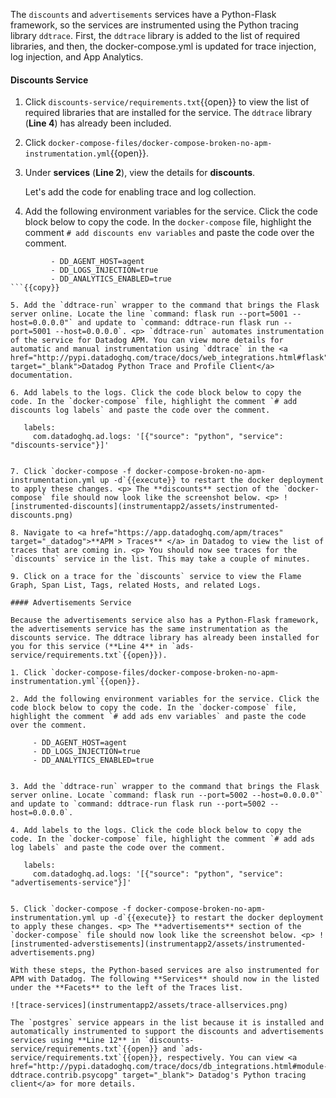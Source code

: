 The `discounts` and `advertisements` services have a Python-Flask framework, so the services are instrumented using the Python tracing library `ddtrace`. First, the `ddtrace` library is added to the list of required libraries, and then, the docker-compose.yml is updated for trace injection, log injection, and App Analytics.

#### Discounts Service

1. Click `discounts-service/requirements.txt`{{open}} to view the list of required libraries that are installed for the service. The `ddtrace` library (**Line 4**) has already been included.

2. Click `docker-compose-files/docker-compose-broken-no-apm-instrumentation.yml`{{open}}. 

3. Under **services** (**Line 2**), view the details for **discounts**. <p> Let's add the code for enabling trace and log collection.

4. Add the following environment variables for the service. Click the code block below to copy the code. In the `docker-compose` file, highlight the comment `# add discounts env variables` and paste the code over the comment. 
```
         - DD_AGENT_HOST=agent
         - DD_LOGS_INJECTION=true
         - DD_ANALYTICS_ENABLED=true
```{{copy}}

5. Add the `ddtrace-run` wrapper to the command that brings the Flask server online. Locate the line `command: flask run --port=5001 --host=0.0.0.0"` and update to `command: ddtrace-run flask run --port=5001 --host=0.0.0.0`. <p> `ddtrace-run` automates instrumentation of the service for Datadog APM. You can view more details for automatic and manual instrumentation using `ddtrace` in the <a href="http://pypi.datadoghq.com/trace/docs/web_integrations.html#flask" target="_blank">Datadog Python Trace and Profile Client</a> documentation.

6. Add labels to the logs. Click the code block below to copy the code. In the `docker-compose` file, highlight the comment `# add discounts log labels` and paste the code over the comment. 
```
       labels:
         com.datadoghq.ad.logs: '[{"source": "python", "service": "discounts-service"}]'
```{{copy}}

7. Click `docker-compose -f docker-compose-broken-no-apm-instrumentation.yml up -d`{{execute}} to restart the docker deployment to apply these changes. <p> The **discounts** section of the `docker-compose` file should now look like the screenshot below. <p> ![instrumented-discounts](instrumentapp2/assets/instrumented-discounts.png)

8. Navigate to <a href="https://app.datadoghq.com/apm/traces" target="_datadog">**APM > Traces** </a> in Datadog to view the list of traces that are coming in. <p> You should now see traces for the `discounts` service in the list. This may take a couple of minutes.

9. Click on a trace for the `discounts` service to view the Flame Graph, Span List, Tags, related Hosts, and related Logs.

#### Advertisements Service

Because the advertisements service also has a Python-Flask framework, the advertisements service has the same instrumentation as the discounts service. The ddtrace library has already been installed for you for this service (**Line 4** in `ads-service/requirements.txt`{{open}}).

1. Click `docker-compose-files/docker-compose-broken-no-apm-instrumentation.yml`{{open}}. 

2. Add the following environment variables for the service. Click the code block below to copy the code. In the `docker-compose` file, highlight the comment `# add ads env variables` and paste the code over the comment. 
```
         - DD_AGENT_HOST=agent
         - DD_LOGS_INJECTION=true
         - DD_ANALYTICS_ENABLED=true
```{{copy}}

3. Add the `ddtrace-run` wrapper to the command that brings the Flask server online. Locate `command: flask run --port=5002 --host=0.0.0.0"` and update to `command: ddtrace-run flask run --port=5002 --host=0.0.0.0`.  

4. Add labels to the logs. Click the code block below to copy the code. In the `docker-compose` file, highlight the comment `# add ads log labels` and paste the code over the comment. 
```
       labels:
         com.datadoghq.ad.logs: '[{"source": "python", "service": "advertisements-service"}]'
```{{copy}}

5. Click `docker-compose -f docker-compose-broken-no-apm-instrumentation.yml up -d`{{execute}} to restart the docker deployment to apply these changes. <p> The **advertisements** section of the `docker-compose` file should now look like the screenshot below. <p> ![instrumented-adverstisements](instrumentapp2/assets/instrumented-advertisements.png)

With these steps, the Python-based services are also instrumented for APM with Datadog. The following **Services** should now in the listed under the **Facets** to the left of the Traces list.

![trace-services](instrumentapp2/assets/trace-allservices.png)

The `postgres` service appears in the list because it is installed and automatically instrumented to support the discounts and advertisements services using **Line 12** in `discounts-service/requirements.txt`{{open}} and `ads-service/requirements.txt`{{open}}, respectively. You can view <a href="http://pypi.datadoghq.com/trace/docs/db_integrations.html#module-ddtrace.contrib.psycopg" target="_blank"> Datadog's Python tracing client</a> for more details. 